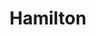 ---
title: Hamilton
header: hamilton-header.jpg
poster: hamilton.jpg
description: A fresh look at the era of the Founding Fathers
original_preview: 2015-07-13
original_opening: 2015-08-06
preview: 2021-09-14
opening: 2021-09-14
tonyaward: true
criticspick: true
tags: 
  - Musical
  - Broadway
  - Award Winning
website: http://www.hamiltonbroadway.com
tickets:
  - highlight: true
    info: https://hamiltonmusical.com/app/
    title: $10 Lottery
    type: digitalLottery
  - highlight: false
    info: https://stubhub.prf.hn/l/7x014bk
    title: 2ndry Market
    type: stubhub
  - highlight: false
    info: http://www.ticketmaster.com/artist/2095830
    title: $57+ Tickets
    type: regular
theater: Richard Rodgers Theatre
trailer: https://www.youtube.com/watch?v=NBkI_9cr1Ws
---
